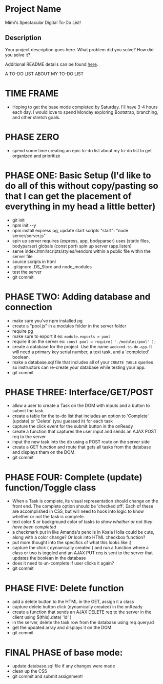 # Project Name

Mimi's Spectacular Digital To-Do List!

## Description

Your project description goes here. What problem did you solve? How did you solve it?

Additional README details can be found [here](https://github.com/PrimeAcademy/readme-template/blob/master/README.md).

A TO-DO LIST ABOUT MY TO-DO LIST

TIME FRAME
===

- Hoping to get the base mode completed by Saturday. I'll have 3-4 hours each day. I would love to spend Monday exploring Bootstrap, branching, and other stretch goals.

PHASE ZERO
===

- spend some time creating an epic to-do list about my to-do list to get organized and prioritize

PHASE ONE: Basic Setup
(I'd like to do all of this without copy/pasting so that I can get the placement of everything in my head a little better)
===

- git init
- npm init --y
- npm install express pg, update start scripts "start": "node server/server.js"
- spin up server
    requires (express, app, bodyparser)
    uses (static files, bodyparser)
    globals (const port)
    spin up server (app.listen)
- serve index.html/scripts/styles/vendors within a public file within the server file
- source scripts in html
- .gitignore .DS_Store and node_modules
- test the server
- git commit

PHASE TWO: Adding database and connection
===

- make sure you've npm installed pg
- create a "pool.js" in a modules folder in the server folder
- require pg
- make sure to export it ex: ```module.exports = pool```
- require it on the server ex: ```const pool = require( './modules/pool' );```
- create a database for the project.  Use the name `weekend-to-do-app`. It will need a primary key serial number, a text task, and a 'completed' boolean.
- make a database.sql file that includes all of your `CREATE TABLE` queries so instructors can re-create your database while testing your app.
- git commit

PHASE THREE: Interface/GET/POST
===

- allow a user to create a Task on the DOM with inputs and a button to submit the task.
- create a table for the to-do list that includes an option to 'Complete' (update) or 'Delete' (you guessed it) for each task
- capture the click event for the submit button in the onReady
- create a function that captures the user input and sends an AJAX POST req to the server
- input the new task into the db using a POST route on the server side
- create a GET function and route that gets all tasks from the database and displays them on the DOM.
- git commit

PHASE FOUR: Complete (update) function/Toggle class
===
- When a Task is complete, its visual representation should change on the front end. The complete option should be  'checked off'. Each of these are accomplished in CSS, but will need to hook into logic to know whether or not the task is complete.
- text color & or background color of tasks *to show whether or not they have been completed*
- a checkmark put in like Amanda's pencils in Koala Holla could be cute, along with a color change? Or look into HTML checkbox function?
- put more thought into the specifics of what this looks like :)
- capture the click ( dynamically created ) and run a function where a class or two is toggled and an AJAX PUT req is sent to the server that updates the boolean in the database
- does it need to un-complete if user clicks it again?
- git commit

PHASE FIVE: Delete function
===
- add a delete button to the HTML in the GET, assign it a class
- capture delete button click (dynamically created) in the onReady
- create a function that sends an AJAX DELETE req to the server in the client using $(this).data( 'id' ) 
- in the server, delete the task row from the database using req.query.id
- get the updated array and displays it on the DOM
- git commit

FINAL PHASE of base mode:
===
- update database.sql file if any changes were made
- clean up the CSS
- git commit and submit assignment!
